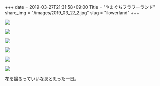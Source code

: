 +++
date  = 2019-03-27T21:31:58+09:00
Title = "やまぐちフラワーランド"
share_img = "/images/2019_03_27_2.jpg"
slug = "flowerland"
+++

![](/images/2019_03_27_1.jpg)

![](/images/2019_03_27_2.jpg)

![](/images/2019_03_27_3.jpg)

![](/images/2019_03_27_4.jpg)

![](/images/2019_03_27_5.jpg)

![](/images/2019_03_27_6.jpg)

花を撮るっていいなあと思った一日。